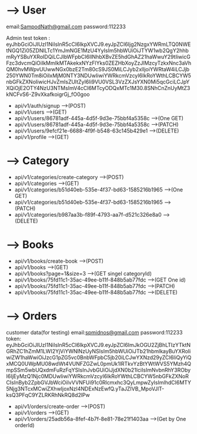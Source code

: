 


# --> User
email:SampodNath@gmail.com
password:112233

Admin test token :
eyJhbGciOiJIUzI1NiIsInR5cCI6IkpXVCJ9.eyJpZCI6Ijg2NzgxYWRmLTQ0NWEtNGQ1Zi05ZDNlLTc1YmJmNGE1MzU4YyIsIm5hbWUiOiJTYW1wb2QgY2hhbmRyYSBuYXRoIDQiLCJlbWFpbCI6IlNhbXBvZE5hdGhAZ21haWwuY29tIiwicGFzc3dvcmQiOiIkMmIkMTAkekxNYzFlYks0ZEZHbXoyZzJlMzcyTzkxNnc3aVhQM0hvMWpvUUwwNGx0bzE2Tm80cS9JS0MiLCJyb2xlIjoiYWRtaW4iLCJjb250YWN0Tm8iOiIxMjM0NTY3NDUwIiwiYWRkcmVzcyI6IkRoYWthLCBCYW5nbGFkZXNoIiwicHJvZmlsZUltZyI6Ii9VU0VSL3VzZXJsYXN0Mi5qcGciLCJpYXQiOjE2OTY4NzU3NTMsImV4cCI6MTcyODQxMTc1M30.8SNhCnZnUyMtZ3kNCFvS6-Z9vXkafkoigrGj_fO0goo

- api/v1/auth/signup -->(POST)
- api/v1/users -->(GET)
- api/v1/users/86781adf-445a-4d5f-9d3e-75bbf4a5358c -->(One GET)
- api/v1/users/86781adf-445a-4d5f-9d3e-75bbf4a5358c -->(PATCH)
- api/v1/users/9efcf21e-6688-4f9f-b548-63c145b429e1 -->(DELETE)
- api/v1/profile -->(GET)

# --> Category

- api/v1/categories/create-category -->(POST)
- api/v1/categories -->(GET)
- api/v1/categories/b51d40eb-535e-4f37-bd63-1585216b1965 -->(One GET)
- api/v1/categories/b51d40eb-535e-4f37-bd63-1585216b1965 -->(PATCH)
- api/v1/categories/b987aa3b-f89f-4793-aa7f-d521c326e8a0 -->(DELETE)

# --> Books

- api/v1/books/create-book -->(POST)
- api/v1/books -->(GET)
- api/v1/books?page=1&size=3 -->(GET singel categoryId)
- api/v1/books/75fd11c1-35ac-49ee-b11f-848b5ab77fdc -->(GET One id)
- api/v1/books/75fd11c1-35ac-49ee-b11f-848b5ab77fdc -->(PATCH)
- api/v1/books/75fd11c1-35ac-49ee-b11f-848b5ab77fdc -->(DELETE)

# --> Orders

customer data(for testing)
email:spmidnos@gmail.com
password:112233
token:
eyJhbGciOiJIUzI1NiIsInR5cCI6IkpXVCJ9.eyJpZCI6ImJkOGU2ZjBhLTIzYTktNGRhZC1hZmM1LWI2YjViYWNlNzUyNSIsIm5hbWUiOiJTb21hbmlkayBuYXRoIiwiZW1haWwiOiJzcG1pZG5vc0BnbWFpbC5jb20iLCJwYXNzd29yZCI6IiQyYiQxMCQ0UWpMU08wdWt4VUNFZGZwL0pmUk1lRTkvYzBtYWtWVS5YMzh4QmpSSm5wbUQxdmFuRzFqYSIsInJvbGUiOiJjdXN0b21lciIsImNvbnRhY3RObyI6IjEyMzQ1Njc0MDUwIiwiYWRkcmVzcyI6IkRoYWthLCBCYW5nbGFkZXNoRCIsInByb2ZpbGVJbWciOiIvVVNFUi91c0Rlcmxhc3QyLmpwZyIsImlhdCI6MTY5Njg3NTcxMCwiZXhwIjoxNzI4NDExNzEwfQ.yTaJZIVB_MpoVJlT-ksQ3PFqC9YZLRKRhNkRQ8d2lPw

- api/v1/orders/create-order -->(POST)
- api/v1/orders  -->(GET)
- api/v1/orders/25adb56a-8fef-4b7f-8e81-78e21f1403aa -->(Get by One orderId)
